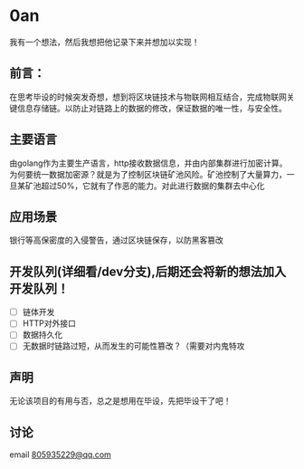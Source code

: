 # 0an
我有一个想法，然后我想把他记录下来并想加以实现！

## 前言：
在思考毕设的时候突发奇想，想到将区块链技术与物联网相互结合，完成物联网关键信息存储链。以防止对链路上的数据的修改，保证数据的唯一性，与安全性。


## 主要语言
由golang作为主要生产语言，http接收数据信息，并由内部集群进行加密计算。为何要统一数据加密源？就是为了控制区块链矿池风险。矿池控制了大量算力，一旦某矿池超过50%，它就有了作恶的能力。对此进行数据的集群去中心化


## 应用场景
银行等高保密度的入侵警告，通过区块链保存，以防黑客篡改

## 开发队列(详细看/dev分支),后期还会将新的想法加入开发队列！
- [ ] 链体开发
- [ ] HTTP对外接口
- [ ] 数据持久化
- [ ] 无数据时链路过短，从而发生的可能性篡改？（需要对内鬼特攻

## 声明
无论该项目的有用与否，总之是想用在毕设，先把毕设干了吧！

## 讨论
email 805935229@qq.com
